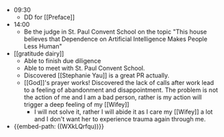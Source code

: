 - 09:30
    - DD for [[Preface]]
- 14:00
    - Be the judge in St. Paul Convent School on the topic "This house believes that Dependence on Artificial Intelligence Makes People Less Human"
- [[gratitude dairy]]
    - Able to finish due diligence
    - Able to meet with St. Paul Convent School.
    - Discovered [[Stephanie Yau]] is a great PR actually.
    - [[God]]'s prayer works! Discovered the lack of calls after work lead to a feeling of abandonment and disappointment. The problem is not the action of me and I am a bad person, rather is my action will trigger a deep feeling of my [[Wifey]]
        - I will not solve it, rather I will abide it as I care my [[Wifey]] a lot and I don't want her to experience trauma again through me.
- {{embed-path: ((WXkLQrfqu))}}
